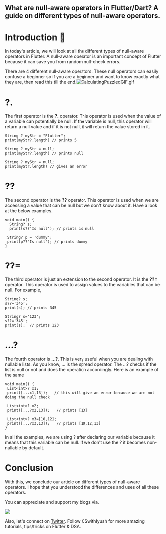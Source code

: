 ## What are null-aware operators in Flutter/Dart? A guide on different types of null-aware operators.

# Introduction 📕
In today's article, we will look at all the different types of null-aware operators in Flutter. A null-aware operator is an important concept of Flutter because it can save you from random null-check errors.

There are 4 different null-aware operators. These null operators can easily confuse a beginner so if you are a beginner and want to know exactly what they are, then read this till the end.![CalculatingPuzzledGIF.gif](https://cdn.hashnode.com/res/hashnode/image/upload/v1647233087405/SgeMhfDk2.gif)

# ?.
The first operator is the **?.** operator. This operator is used when the value of a variable can potentially be null. If the variable is null, this operator will return a null value and if it is not null, it will return the value stored in it.

```
String ? myStr = "Flutter";
print(myStr?.length) // prints 5

String ? myStr = null;
print(myStr?.length) // prints null

String ? myStr = null;
print(myStr.length) // gives an error
```
# ??
The second operator is the **??** operator. This operator is used when we are accessing a value that can be null but we don't know about it. Have a look at the below examples.

```
void main() {
  String? s;
  print(s??'Is null'); // prints is null

 String? p = 'dummy';
 print(p??'Is null'); // prints dummy
}
```
# ??=
The third operator is just an extension to the second operator. It is the **??=** operator. This operator is used to assign values to the variables that can be null.
For example,

```
String? s;
s??='345';
print(s); // prints 345

String? s='123';
s??='345';
print(s);  // prints 123
```

# ...?
The fourth operator is **...?**. This is very useful when you are dealing with nullable lists. As you know, ... is the spread operator. The ...? checks if the list is null or not and does the operation accordingly. Here is an example of the same

```
void main() {
 List<int>? x1;  
 print([...x1,13]);   // this will give an error because we are not doing the null check

 List<int>? x2;
 print([...?x2,13]);   // prints [13]

 List<int>? x3=[10,12];
 print([...?x3,13]);   // prints [10,12,13]
}
```
In all the examples, we are using ? after declaring our variable because it means that this variable can be null. If we don't use the ? it becomes non-nullable by default.


# Conclusion 
With this, we conclude our article on different types of null-aware operators. I hope that you understood the differences and uses of all these operators. 

You can appreciate and support my blogs via.

![](https://cdn.hashnode.com/res/hashnode/image/upload/v1646372265341/O0KkM6E-0.png)

Also, let's connect on [Twitter](https://twitter.com/Iyush004). Follow CSwithIyush for more amazing tutorials, tips/tricks on Flutter & DSA.